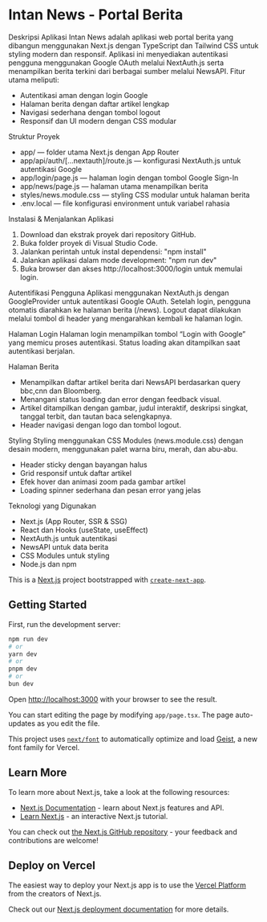 
# Intan News - Portal Berita 

Deskripsi Aplikasi 
Intan News adalah aplikasi web portal berita yang dibangun menggunakan Next.js dengan TypeScript dan Tailwind CSS untuk styling modern dan responsif. Aplikasi ini menyediakan autentikasi pengguna menggunakan Google OAuth melalui NextAuth.js serta menampilkan berita terkini dari berbagai sumber melalui NewsAPI.
Fitur utama meliputi:
- Autentikasi aman dengan login Google
- Halaman berita dengan daftar artikel lengkap
- Navigasi sederhana dengan tombol logout
- Responsif dan UI modern dengan CSS modular

Struktur Proyek
- app/ — folder utama Next.js dengan App Router
- app/api/auth/[...nextauth]/route.js — konfigurasi NextAuth.js untuk autentikasi Google
- app/login/page.js — halaman login dengan tombol Google Sign-In
- app/news/page.js — halaman utama menampilkan berita
- styles/news.module.css — styling CSS modular untuk halaman berita
- .env.local — file konfigurasi environment untuk variabel rahasia
  
Instalasi & Menjalankan Aplikasi 
1. Download dan ekstrak proyek dari repository GitHub.
2. Buka folder proyek di Visual Studio Code.
3. Jalankan perintah untuk instal dependensi:
   "npm install"
4. Jalankan aplikasi dalam mode development:
   "npm run dev"
6. Buka browser dan akses http://localhost:3000/login untuk memulai login.

Autentifikasi Pengguna
Aplikasi menggunakan NextAuth.js dengan GoogleProvider untuk autentikasi Google OAuth. Setelah login, pengguna otomatis diarahkan ke halaman berita (/news). Logout dapat dilakukan melalui tombol di header yang mengarahkan kembali ke halaman login.

Halaman Login
Halaman login menampilkan tombol “Login with Google” yang memicu proses autentikasi. Status loading akan ditampilkan saat autentikasi berjalan.

Halaman Berita
- Menampilkan daftar artikel berita dari NewsAPI berdasarkan query bbc,cnn dan Bloomberg.
- Menangani status loading dan error dengan feedback visual.
- Artikel ditampilkan dengan gambar, judul interaktif, deskripsi singkat, tanggal terbit, dan tautan baca selengkapnya.
- Header navigasi dengan logo dan tombol logout.

Styling
Styling menggunakan CSS Modules (news.module.css) dengan desain modern, menggunakan palet warna biru, merah, dan abu-abu.
- Header sticky dengan bayangan halus
- Grid responsif untuk daftar artikel
- Efek hover dan animasi zoom pada gambar artikel
- Loading spinner sederhana dan pesan error yang jelas

Teknologi yang Digunakan
- Next.js (App Router, SSR & SSG)
- React dan Hooks (useState, useEffect)
- NextAuth.js untuk autentikasi
- NewsAPI untuk data berita
- CSS Modules untuk styling
- Node.js dan npm


This is a [Next.js](https://nextjs.org) project bootstrapped with [`create-next-app`](https://nextjs.org/docs/app/api-reference/cli/create-next-app).

## Getting Started

First, run the development server:

```bash
npm run dev
# or
yarn dev
# or
pnpm dev
# or
bun dev
```

Open [http://localhost:3000](http://localhost:3000) with your browser to see the result.

You can start editing the page by modifying `app/page.tsx`. The page auto-updates as you edit the file.

This project uses [`next/font`](https://nextjs.org/docs/app/building-your-application/optimizing/fonts) to automatically optimize and load [Geist](https://vercel.com/font), a new font family for Vercel.

## Learn More

To learn more about Next.js, take a look at the following resources:

- [Next.js Documentation](https://nextjs.org/docs) - learn about Next.js features and API.
- [Learn Next.js](https://nextjs.org/learn) - an interactive Next.js tutorial.

You can check out [the Next.js GitHub repository](https://github.com/vercel/next.js) - your feedback and contributions are welcome!

## Deploy on Vercel

The easiest way to deploy your Next.js app is to use the [Vercel Platform](https://vercel.com/new?utm_medium=default-template&filter=next.js&utm_source=create-next-app&utm_campaign=create-next-app-readme) from the creators of Next.js.

Check out our [Next.js deployment documentation](https://nextjs.org/docs/app/building-your-application/deploying) for more details.
